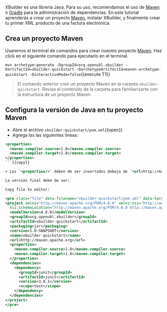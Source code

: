 XBuilder es una librería Java. Para su uso, recomendamos el uso de [Maven](https://maven.apache.org/) o [Gradle](https://gradle.org/) para la administración de dependencias. En este tutorial aprenderás a crear un proyecto [Maven](https://maven.apache.org/), instalar XBuilder, y finalmente crear tu primer XML producto de una factura electrónica.

## Crea un proyecto Maven

Usaremos el terminal de comandos para crear nuestro proyecto [Maven](https://maven.apache.org/). Haz click en el siguiente comando para ejecutarlo en el terminal.

`mvn archetype:generate -DgroupId=org.openubl.xbuilder -DartifactId=xbuilder-quickstart -DarchetypeArtifactId=maven-archetype-quickstart -DinteractiveMode=false`{{execute T1}}

> El comando anterior creó un proyecto Maven en la carpeta `xbuilder-quickstart`. Revisa el contenido de la carpeta para familiarizarte con la estructura de un proyecto Maven.

## Configura la versión de Java en tu proyecto Maven

- Abre el archivo `xbuilder-quickstart/pom.xml`{{open}}
- Agrega las las siguientes lineas:

```xml
<properties>
  <maven.compiler.source>1.8</maven.compiler.source>
  <maven.compiler.target>1.8</maven.compiler.target>
</properties>
```{{copy}}

> Los `<properties/>` deben de ser insertados debajo de `<url>http://maven.apache.org</url>`

La versión final debe de ser:

Copy file to editor:

<pre class="file" data-filename="xbuilder-quickstart/pom.xml" data-target="replace">
<project xmlns="http://maven.apache.org/POM/4.0.0" xmlns:xsi="http://www.w3.org/2001/XMLSchema-instance"
  xsi:schemaLocation="http://maven.apache.org/POM/4.0.0 http://maven.apache.org/maven-v4_0_0.xsd">
  <modelVersion>4.0.0</modelVersion>
  <groupId>org.openubl.xbuilder</groupId>
  <artifactId>xbuilder-quickstart</artifactId>
  <packaging>jar</packaging>
  <version>1.0-SNAPSHOT</version>
  <name>xbuilder-quickstart</name>
  <url>http://maven.apache.org</url>
  <properties>
    <maven.compiler.source>1.8</maven.compiler.source>
    <maven.compiler.target>1.8</maven.compiler.target>
  </properties>
  <dependencies>
    <dependency>
      <groupId>junit</groupId>
      <artifactId>junit</artifactId>
      <version>3.8.1</version>
      <scope>test</scope>
    </dependency>
  </dependencies>
</project>
</pre>
